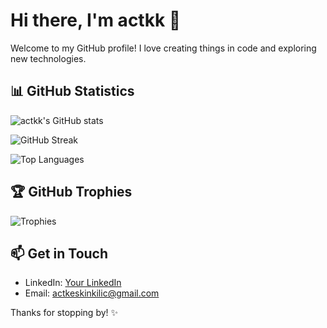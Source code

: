 # Hi there, I'm actkk 👋

Welcome to my GitHub profile! I love creating things in code and exploring new technologies.

## 📊 GitHub Statistics

![actkk's GitHub stats](https://github-readme-stats.vercel.app/api?username=actkk&show_icons=true&theme=transparent)

![GitHub Streak](https://streak-stats.demolab.com?user=actkk&theme=transparent)

![Top Languages](https://github-readme-stats.vercel.app/api/top-langs/?username=actkk&layout=compact&theme=transparent)

## 🏆 GitHub Trophies

![Trophies](https://github-profile-trophy.vercel.app/?username=actkk&theme=flat&no-frame=true&no-bg=true)

## 📫 Get in Touch

- LinkedIn: [Your LinkedIn](https://www.linkedin.com/in/actkk)
- Email: actkeskinkilic@gmail.com

Thanks for stopping by! ✨
